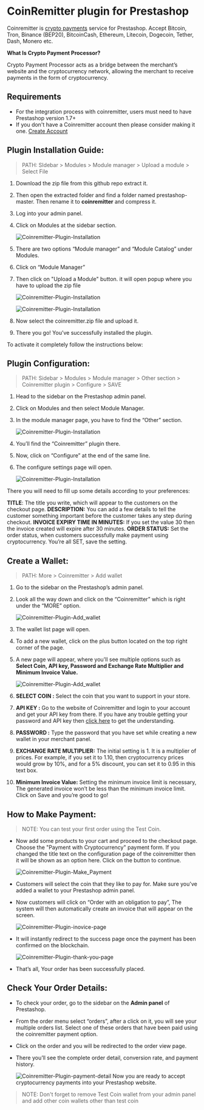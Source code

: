 CoinRemitter plugin for Prestashop
===

Coinremitter is [crypto payments](http://coinremitter.com) service for Prestashop. Accept Bitcoin, Tron, Binance (BEP20), BitcoinCash, Ethereum, Litecoin, Dogecoin, Tether, Dash, Monero etc.



**What Is Crypto Payment Processor?**

Crypto Payment Processor acts as a bridge between the merchant’s website and the cryptocurrency network, allowing the merchant to receive payments in the form of cryptocurrency.


Requirements
---
* For the integration process with coinremitter, users must need to have Prestashop version 1.7+  
* If you don't have a Coinremitter account then please consider making it one.  [Create Account ](https://coinremitter.com/signup)

Plugin Installation Guide:
---
>PATH: SIdebar > Modules > Module manager > Upload a module > Select File 

1. Download the zip file from this github repo extract it.
2. Then open the extracted folder and find a folder named prestashop-master. Then rename it to **coinremitter** and compress it.
2. Log into your admin panel.
3. Click on Modules at the sidebar section.

    ![Coinremitter-Plugin-Installation](https://coinremitter.com/assets/img/screenshots/prestashop/plugin_installation.png)

4. There are two options “Module manager” and “Module Catalog” under Modules.
5. Click on “Module Manager”
6. Then click on "Upload a Module" button. it will open popup where you have to upload the zip file

    ![Coinremitter-Plugin-Installation](https://coinremitter.com/assets/img/screenshots/prestashop/plugin_installation_2.png)

    ![Coinremitter-Plugin-Installation](https://coinremitter.com/assets/img/screenshots/prestashop/plugin_installation_3.png)

7. Now select the coinremitter.zip file and upload it.
8. There you go! You’ve successfully installed the plugin.

To activate it completely follow the instructions below:

Plugin Configuration:
---
>PATH: Sidebar > Modules > Module manager > Other section > Coinremitter plugin > Configure > SAVE

1. Head to the sidebar on the Prestashop admin panel.
2. Click on Modules and then select Module Manager.
3. In the module manager page, you have to find the “Other” section.
    
    ![Coinremitter-Plugin-Installation](https://coinremitter.com/assets/img/screenshots/prestashop/configuration_plug_1.png)

4. You’ll find the “Coinremitter” plugin there.
5. Now, click on “Configure” at the end of the same line.
6. The configure settings page will open.
 
    ![Coinremitter-Plugin-Installation](https://coinremitter.com/assets/img/screenshots/prestashop/configuration_plug_2.png)

There you will need to fill up some details according to your preferences:

**TITLE**:
The title you write, which will appear to the customers on the checkout page.
**DESCRIPTION:**
You can add a few details to tell the customer something important before the customer takes any step during checkout.
**INVOICE EXPIRY TIME IN MINUTES:**
If you set the value 30 then the invoice created will expire after 30 minutes.
**ORDER STATUS:**
Set the order status, when customers successfully make payment using cryptocurrency.
You’re all SET, save the setting.

Create a Wallet:
---
>PATH: More > Coinremitter > Add wallet

1. Go to the sidebar on the Prestashop’s admin panel.
2. Look all the way down and click on the “Coinremitter” which is right under the “MORE” option.

    ![Coinremitter-Plugin-Add_wallet](https://coinremitter.com/assets/img/screenshots/prestashop/create_wallet.png)

3. The wallet list page will open.
4. To add a new wallet, click on the plus button located on the top right corner of the page.
5. A new page will appear, where you'll see multiple options such as **Select Coin, API key, Password and Exchange Rate Multiplier and Minimum Invoice Value.**

    ![Coinremitter-Plugin-Add_wallet](https://coinremitter.com/assets/img/screenshots/prestashop/create_wallet_2.png)

6. **SELECT COIN :**  Select the coin that you want to support in your store.
7. **API KEY :** Go to the website of Coinremitter and login to your account and get your API key from there. If you have any trouble getting your password and API key then [click here](https://blog.coinremitter.com/how-to-get-api-key-and-password-of-coinremitter-wallet/) to get the understanding.
8. **PASSWORD :** Type the password that you have set while creating a new wallet in your merchant panel.
9. **EXCHANGE RATE MULTIPLIER:**
The initial setting is 1. It is a multiplier of prices. For example, if you set it to 1.10, then cryptocurrency prices would grow by 10%, and for a 5% discount, you can set it to 0.95 in this text box.
10. **Minimum Invoice Value:**
Setting the minimum invoice limit is necessary, The generated invoice won’t be less than the minimum invoice limit.
Click on Save and you’re good to go!

How to Make Payment:
---
>NOTE: You can test your first order using the Test Coin.

* Now add some products to your cart and proceed to the checkout page. Choose the "Payment with Cryptocurrency" payment form. 
    If you changed the title text on the configuration page of the coinremitter then it will be shown as an option here. Click on the button to continue.
   
    ![Coinremitter-Plugin-Make_Payment](https://coinremitter.com/assets/img/screenshots/prestashop/how_make_payment.png)

* Customers will select the coin that they like to pay for. Make sure you've added a wallet to your Prestashop admin panel.
* Now customers will click on “Order with an obligation to pay”, The system will then automatically create an invoice that will appear on the screen.
    
    ![Coinremitter-Plugin-inovice-page](https://coinremitter.com/assets/img/screenshots/prestashop/how_make_payment_2.png)

* It will instantly redirect to the success page once the payment has been confirmed on the blockchain.

    ![Coinremitter-Plugin-thank-you-page](https://coinremitter.com/assets/img/screenshots/prestashop/how_make_payment_3.png) 

* That’s all, Your order has been successfully placed.

    
Check Your Order Details:
---
* To check your order, go to the sidebar on the **Admin panel** of Prestashop.
* From the order menu select “orders”, after a click on it, you will see your multiple orders list. Select one of these orders that have been paid using the coinremitter payment option.
* Click on the order and you will be redirected to the order view page.
* There you’ll see the complete order detail, conversion rate, and payment history.

    ![Coinremitter-Plugin-payment-detail](https://coinremitter.com/assets/img/screenshots/prestashop/check_order.png) 
Now you are ready to accept cryptocurrency payments into your Prestashop website.
>NOTE: Don't forget to remove Test Coin wallet from your admin panel and add other coin wallets other than test coin
